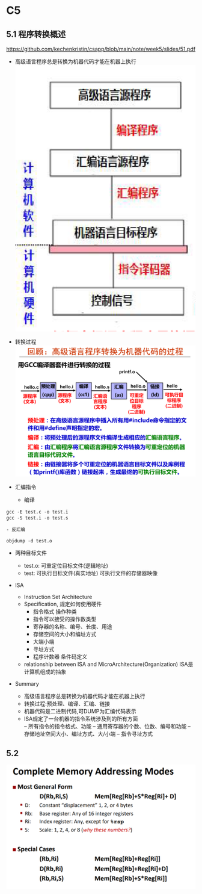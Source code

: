 # C5
## 5.1 程序转换概述
https://github.com/kechenkristin/csapp/blob/main/note/week5/slides/51.pdf

- 高级语言程序总是转换为机器代码才能在机器上执行
![avatar](https://github.com/kechenkristin/imagesGitHub/blob/main/notes/csapp/lantoas.png)

- 转换过程
![avatar](https://github.com/kechenkristin/imagesGitHub/blob/main/notes/csapp/compileprocess.png)

- 汇编指令
	- 编译
```
gcc -E test.c -o test.i
gcc -S test.i -o test.s
```
	- 反汇编
```
objdump -d test.o
```

- 两种目标文件
	- test.o: 可重定位目标文件(逻辑地址)
	- test: 可执行目标文件(真实地址)
	可执行文件的存储器映像

- ISA 
	- Instruction Set Architecture
	- Specification, 规定如何使用硬件
		- 指令格式 操作种类
		- 指令可以接受的操作数类型
		- 寄存器的名称、编号、长度、用途
		- 存储空间的大小和编址方式
		- 大端小端
		- 寻址方式
		- 程序计数器 条件码定义
	- relationship between ISA and MicroArchitecture(Organization)
	ISA是计算机组成的抽象

- Summary
	- 高级语言程序总是转换为机器代码才能在机器上执行  
	- 转换过程:预处理、编译、汇编、链接  
	- 机器代码是二进制代码,可DUMP为汇编代码表示  
	- ISA规定了一台机器的指令系统涉及到的所有方面  
		– 所有指令的指令格式、功能
		– 通用寄存器的个数、位数、编号和功能
		– 存储地址空间大小、编址方式、大/小端
		– 指令寻址方式


## 5.2

![avatar](https://github.com/kechenkristin/imagesGitHub/blob/main/notes/csapp/address.png)
